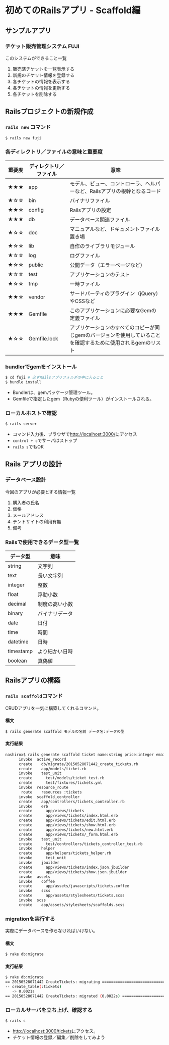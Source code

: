 # 初めてのRailsアプリ - Scaffold編

## サンプルアプリ
### チケット販売管理システム FUJI
このシステムができること一覧

1. 販売済チケットを一覧表示する
2. 新規のチケット情報を登録する
3. 各チケットの情報を表示する
4. 各チケットの情報を更新する
5. 各チケットを削除する

## Railsプロジェクトの新規作成
### `rails new` コマンド
```bash
$ rails new fuji
```

### 各ディレクトリ／ファイルの意味と重要度

重要度| ディレクトリ／ファイル  | 意味
-----|------- | ------
★★★ |app | モデル、ビュー、コントローラ、ヘルパーなど、Railsアプリの根幹となるコード
★☆☆ |bin | バイナリファイル
★★☆ |config | Railsアプリの設定
★★★ |db | データベース関連ファイル
★☆☆ |doc | マニュアルなど、ドキュメントファイル置き場
★☆☆ |lib | 自作のライブラリモジュール
★☆☆ |log | ログファイル
★☆☆ |public | 公開データ（エラーページなど）
★☆☆ |test | アプリケーションのテスト
★☆☆ |tmp | 一時ファイル
★★☆ |vendor | サードパーティのプラグイン（jQuery）やCSSなど
★★★ |Gemfile | このアプリケーションに必要なGemの定義ファイル
★☆☆ |Gemfile.lock | アプリケーションのすべてのコピーが同じgemのバージョンを使用していることを確認するために使用されるgemのリスト

### bundlerでgemをインストール
```bash
$ cd fuji # 必ずRailsアプリフォルダの中に入ること
$ bundle install
```

- Bundlerは、gemパッケージ管理ツール。
- Gemfileで指定したgem（Rubyの便利ツール）がインストールされる。

### ローカルホストで確認
```bash
$ rails server
```

- コマンド入力後、ブラウザで[http://localhost:3000/](http://localhost:3000/)にアクセス
- `control + c`でサーバはストップ
- `rails s`でもOK

## Rails アプリの設計
### データベース設計
今回のアプリが必要とする情報一覧

1. 購入者の氏名
2. 価格
3. メールアドレス
4. テントサイトの利用有無
5. 備考

### Railsで使用できるデータ型一覧
データ型  | 意味
------- | ------
string | 文字列
text |  長い文字列
integer | 整数
float | 浮動小数
decimal | 制度の高い小数
binary | バイナリデータ
date | 日付
time | 時間
datetime | 日時
timestamp | より細かい日時
boolean | 真偽値

## Railsアプリの構築
### `rails scaffold`コマンド
CRUDアプリを一気に構築してくれるコマンド。

#### 構文
```bash
$ rails generate scaffold モデルの名前 データ名:データの型
```

#### 実行結果
```bash
nashirox$ rails generate scaffold ticket name:string price:integer email:string tent:boolean note:text
      invoke  active_record
      create    db/migrate/20150528071442_create_tickets.rb
      create    app/models/ticket.rb
      invoke    test_unit
      create      test/models/ticket_test.rb
      create      test/fixtures/tickets.yml
      invoke  resource_route
       route    resources :tickets
      invoke  scaffold_controller
      create    app/controllers/tickets_controller.rb
      invoke    erb
      create      app/views/tickets
      create      app/views/tickets/index.html.erb
      create      app/views/tickets/edit.html.erb
      create      app/views/tickets/show.html.erb
      create      app/views/tickets/new.html.erb
      create      app/views/tickets/_form.html.erb
      invoke    test_unit
      create      test/controllers/tickets_controller_test.rb
      invoke    helper
      create      app/helpers/tickets_helper.rb
      invoke      test_unit
      invoke    jbuilder
      create      app/views/tickets/index.json.jbuilder
      create      app/views/tickets/show.json.jbuilder
      invoke  assets
      invoke    coffee
      create      app/assets/javascripts/tickets.coffee
      invoke    scss
      create      app/assets/stylesheets/tickets.scss
      invoke  scss
      create    app/assets/stylesheets/scaffolds.scss
```

### migrationを実行する
実際にデータベースを作らなければいけない。
#### 構文
```bash
$ rake db:migrate
```

#### 実行結果
```bash
$ rake db:migrate
== 20150528071442 CreateTickets: migrating ====================================
-- create_table(:tickets)
   -> 0.0021s
== 20150528071442 CreateTickets: migrated (0.0022s) ===========================
```

### ローカルサーバを立ち上げ、確認する

```bash
$ rails s
```

- [http://localhost:3000/tickets](http://localhost:3000/tickets)にアクセス。
- チケット情報の登録／編集／削除をしてみよう
